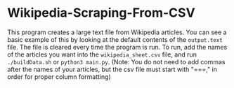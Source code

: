 # Wikipedia-Scraping-From-CSV

This program creates a large text file from Wikipedia articles. You can see a basic example of this by looking at the default contents of the `output.text` file. The file is cleared every time the program is run. To run, add the names of the articles you want into the `wikipedia_sheet.csv` file, and run `./buildData.sh` or `python3 main.py`. (Note: You do not need to add commas after the names of your articles, but the csv file must start with "===," in order for proper column formatting)
